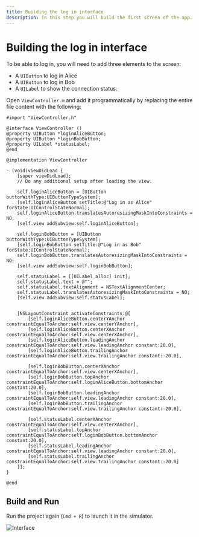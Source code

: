 ```yaml
---
title: Building the log in interface
description: In this step you will build the first screen of the app.
---
```


# Building the log in interface

To be able to log in, you will need to add three elements to the screen:

* A `UIButton` to log in Alice
* A `UIButton` to log in Bob 
* A `UILabel` to show the connection status.

Open `ViewController.m` and add it programmatically by replacing the entire file content with the following:

```objective_c
#import "ViewController.h"

@interface ViewController ()
@property UIButton *loginAliceButton;
@property UIButton *loginBobButton;
@property UILabel *statusLabel;
@end

@implementation ViewController

- (void)viewDidLoad {
    [super viewDidLoad];
    // Do any additional setup after loading the view.
    
    self.loginAliceButton = [UIButton buttonWithType:UIButtonTypeSystem];
    [self.loginAliceButton setTitle:@"Log in as Alice" forState:UIControlStateNormal];
    self.loginAliceButton.translatesAutoresizingMaskIntoConstraints = NO;
    [self.view addSubview:self.loginAliceButton];
    
    self.loginBobButton = [UIButton buttonWithType:UIButtonTypeSystem];
    [self.loginBobButton setTitle:@"Log in as Bob" forState:UIControlStateNormal];
    self.loginBobButton.translatesAutoresizingMaskIntoConstraints = NO;
    [self.view addSubview:self.loginBobButton];
    
    self.statusLabel = [[UILabel alloc] init];
    self.statusLabel.text = @"";
    self.statusLabel.textAlignment = NSTextAlignmentCenter;
    self.statusLabel.translatesAutoresizingMaskIntoConstraints = NO;
    [self.view addSubview:self.statusLabel];
    
    
    [NSLayoutConstraint activateConstraints:@[
        [self.loginAliceButton.centerYAnchor constraintEqualToAnchor:self.view.centerYAnchor],
        [self.loginAliceButton.centerXAnchor constraintEqualToAnchor:self.view.centerXAnchor],
        [self.loginAliceButton.leadingAnchor constraintEqualToAnchor:self.view.leadingAnchor constant:20.0],
        [self.loginAliceButton.trailingAnchor constraintEqualToAnchor:self.view.trailingAnchor constant:-20.0],
        
        [self.loginBobButton.centerXAnchor constraintEqualToAnchor:self.view.centerXAnchor],
        [self.loginBobButton.topAnchor constraintEqualToAnchor:self.loginAliceButton.bottomAnchor constant:20.0],
        [self.loginBobButton.leadingAnchor constraintEqualToAnchor:self.view.leadingAnchor constant:20.0],
        [self.loginBobButton.trailingAnchor constraintEqualToAnchor:self.view.trailingAnchor constant:-20.0],
        
        [self.statusLabel.centerXAnchor constraintEqualToAnchor:self.view.centerXAnchor],
        [self.statusLabel.topAnchor constraintEqualToAnchor:self.loginBobButton.bottomAnchor constant:20.0],
        [self.statusLabel.leadingAnchor constraintEqualToAnchor:self.view.leadingAnchor constant:20.0],
        [self.statusLabel.trailingAnchor constraintEqualToAnchor:self.view.trailingAnchor constant:-20.0]
    ]];
}

@end
```

## Build and Run

Run the project again (`Cmd + R`) to launch it in the simulator. 

![Interface](/images/client-sdk/ios-in-app-voice/login.png)

